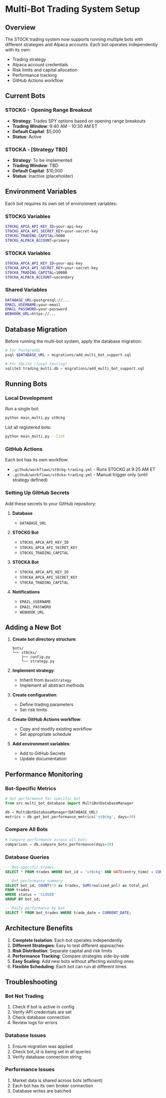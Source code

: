 # Multi-Bot Trading System Setup

## Overview

The ST0CK trading system now supports running multiple bots with different strategies and Alpaca accounts. Each bot operates independently with its own:
- Trading strategy
- Alpaca account credentials
- Risk limits and capital allocation
- Performance tracking
- GitHub Actions workflow

## Current Bots

### ST0CKG - Opening Range Breakout
- **Strategy**: Trades SPY options based on opening range breakouts
- **Trading Window**: 9:40 AM - 10:30 AM ET
- **Default Capital**: $5,000
- **Status**: Active

### ST0CKA - [Strategy TBD]
- **Strategy**: To be implemented
- **Trading Window**: TBD
- **Default Capital**: $10,000
- **Status**: Inactive (placeholder)

## Environment Variables

Each bot requires its own set of environment variables:

### ST0CKG Variables
```bash
ST0CKG_APCA_API_KEY_ID=your-api-key
ST0CKG_APCA_API_SECRET_KEY=your-secret-key
ST0CKG_TRADING_CAPITAL=5000
ST0CKG_ALPACA_ACCOUNT=primary
```

### ST0CKA Variables
```bash
ST0CKA_APCA_API_KEY_ID=your-api-key
ST0CKA_APCA_API_SECRET_KEY=your-secret-key
ST0CKA_TRADING_CAPITAL=10000
ST0CKA_ALPACA_ACCOUNT=secondary
```

### Shared Variables
```bash
DATABASE_URL=postgresql://...
EMAIL_USERNAME=your-email
EMAIL_PASSWORD=your-password
WEBHOOK_URL=https://...
```

## Database Migration

Before running the multi-bot system, apply the database migration:

```bash
# For PostgreSQL
psql $DATABASE_URL < migrations/add_multi_bot_support.sql

# For SQLite (local testing)
sqlite3 trading_multi.db < migrations/add_multi_bot_support.sql
```

## Running Bots

### Local Development

Run a single bot:
```bash
python main_multi.py st0ckg
```

List all registered bots:
```bash
python main_multi.py --list
```

### GitHub Actions

Each bot has its own workflow:
- `.github/workflows/st0ckg-trading.yml` - Runs ST0CKG at 9:25 AM ET
- `.github/workflows/st0cka-trading.yml` - Manual trigger only (until strategy defined)

### Setting Up GitHub Secrets

Add these secrets to your GitHub repository:

1. **Database**
   - `DATABASE_URL`

2. **ST0CKG Bot**
   - `ST0CKG_APCA_API_KEY_ID`
   - `ST0CKG_APCA_API_SECRET_KEY`
   - `ST0CKG_TRADING_CAPITAL`

3. **ST0CKA Bot**
   - `ST0CKA_APCA_API_KEY_ID`
   - `ST0CKA_APCA_API_SECRET_KEY`
   - `ST0CKA_TRADING_CAPITAL`

4. **Notifications**
   - `EMAIL_USERNAME`
   - `EMAIL_PASSWORD`
   - `WEBHOOK_URL`

## Adding a New Bot

1. **Create bot directory structure**:
   ```
   bots/
   └── st0ckx/
       ├── config.py
       └── strategy.py
   ```

2. **Implement strategy**:
   - Inherit from `BaseStrategy`
   - Implement all abstract methods

3. **Create configuration**:
   - Define trading parameters
   - Set risk limits

4. **Create GitHub Actions workflow**:
   - Copy and modify existing workflow
   - Set appropriate schedule

5. **Add environment variables**:
   - Add to GitHub Secrets
   - Update documentation

## Performance Monitoring

### Bot-Specific Metrics
```python
# Get performance for specific bot
from src.multi_bot_database import MultiBotDatabaseManager

db = MultiBotDatabaseManager(DATABASE_URL)
metrics = db.get_bot_performance_metrics('st0ckg', days=30)
```

### Compare All Bots
```python
# Compare performance across all bots
comparison = db.compare_bots_performance(days=30)
```

### Database Queries
```sql
-- Bot-specific trades
SELECT * FROM trades WHERE bot_id = 'st0ckg' AND DATE(entry_time) = CURRENT_DATE;

-- Bot performance summary
SELECT bot_id, COUNT(*) as trades, SUM(realized_pnl) as total_pnl 
FROM trades 
WHERE status = 'CLOSED' 
GROUP BY bot_id;

-- Daily performance by bot
SELECT * FROM bot_trades WHERE trade_date = CURRENT_DATE;
```

## Architecture Benefits

1. **Complete Isolation**: Each bot operates independently
2. **Different Strategies**: Easy to test different approaches
3. **Risk Distribution**: Separate capital and risk limits
4. **Performance Tracking**: Compare strategies side-by-side
5. **Easy Scaling**: Add new bots without affecting existing ones
6. **Flexible Scheduling**: Each bot can run at different times

## Troubleshooting

### Bot Not Trading
1. Check if bot is active in config
2. Verify API credentials are set
3. Check database connection
4. Review logs for errors

### Database Issues
1. Ensure migration was applied
2. Check bot_id is being set in all queries
3. Verify database connection string

### Performance Issues
1. Market data is shared across bots (efficient)
2. Each bot has its own broker connection
3. Database writes are batched